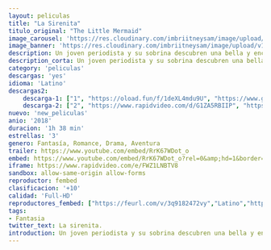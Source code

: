 ```yaml
---
layout: peliculas
title: "La Sirenita"
titulo_original: "The Little Mermaid"
image_carousel: 'https://res.cloudinary.com/imbriitneysam/image/upload/v1542157744/sirenita-poster-min.jpg'
image_banner: 'https://res.cloudinary.com/imbriitneysam/image/upload/v1542157744/sirenita-banner-min.jpg'
description: Un joven periodista y su sobrina descubren una bella y encantadora criatura marina, y creen que se trata de una sirena real.
description_corta: Un joven periodista y su sobrina descubren una bella y encantadora criatura marina, y creen que se trata de una sirena real.
category: 'peliculas'
descargas: 'yes'
idioma: 'Latino'
descargas2:
    descarga-1: ["1", "https://oload.fun/f/1deXL4mdu9U", "https://www.google.com/s2/favicons?domain=openload.co","OpenLoad","https://res.cloudinary.com/imbriitneysam/image/upload/v1541473684/mexico.png", "Latino", "Full HD"]
    descarga-2: ["2", "https://www.rapidvideo.com/d/G1ZA5RBIIP", "https://www.google.com/s2/favicons?domain=www.rapidvideo.com","RapidVideo","https://res.cloudinary.com/imbriitneysam/image/upload/v1541473684/mexico.png", "Latino", "Full HD"]
nuevo: 'new_peliculas'
anio: '2018'
duracion: '1h 38 min'
estrellas: '3'
genero: Fantasía, Romance, Drama, Aventura
trailer: https://www.youtube.com/embed/RrK67WDot_o
embed: https://www.youtube.com/embed/RrK67WDot_o?rel=0&amp;hd=1&border=0&wmode=opaque&enablejsapi=1&modestbranding=1&controls=1&showinfo=1
iframe: https://www.rapidvideo.com/e/FWZ1LNBTV8
sandbox: allow-same-origin allow-forms
reproductor: fembed
clasificacion: '+10'
calidad: 'Full-HD'
reproductores_fembed: ["https://feurl.com/v/3q9182472vy","Latino","https://animekao.xyz/v/j-1m2tdq4nlpzke","Latino","https://feurl.com/v/p69g40lex9j","Latino","https://feurl.com/v/mr4j-f5550y8n3q","Latino","https://pelispng.online/v/2w9m7k8nxl9","Latino","https://jplayer.club/v/65g86s054e-mdwr","Latino"]
tags:
- Fantasia
twitter_text: La sirenita.
introduction: Un joven periodista y su sobrina descubren una bella y encantadora criatura marina, y creen que se trata de una sirena real.
---
```












